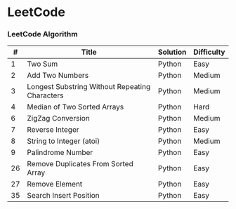 # LeetCode

### LeetCode Algorithm

| #  | Title  | Solution | Difficulty |
| -- | ------ | -------- | ---------- |
| 1 | Two Sum | Python  | Easy |
| 2 | Add Two Numbers | Python  | Medium |
| 3 | Longest Substring Without Repeating Characters | Python | Medium |
| 4 | Median of Two Sorted Arrays | Python | Hard |
| 6 | ZigZag Conversion | Python | Medium|
| 7 | Reverse Integer | Python | Easy |
| 8 | String to Integer (atoi) | Python | Medium |
| 9 | Palindrome Number | Python | Easy |
| 26 | Remove Duplicates From Sorted Array | Python | Easy |
| 27 | Remove Element | Python | Easy |
| 35 | Search Insert Position | Python | Easy |
